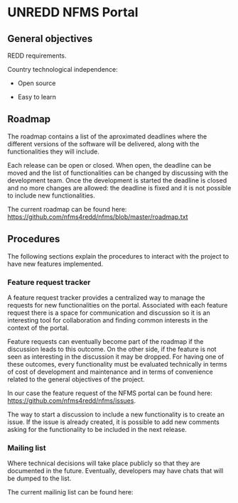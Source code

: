 UNREDD NFMS Portal
==================

General objectives
------------------

REDD requirements.

Country technological independence:

* Open source

* Easy to learn

Roadmap
-------

The roadmap contains a list of the aproximated deadlines where the different versions of the software will be 
delivered, along with the functionalities they will include.

Each release can be open or closed. When open, the deadline can be moved and the list of functionalities can
be changed by discussing with the development team. Once the development is started the deadline is
closed and no more changes are allowed: the deadline is fixed and it is not possible to include new functionalities.

The current roadmap can be found here: https://github.com/nfms4redd/nfms/blob/master/roadmap.txt

Procedures
----------

The following sections explain the procedures to interact with the project to have new features implemented.

### Feature request tracker

A feature request tracker provides a centralized way to manage the requests for new functionalities on the
portal. Associated with each feature request there is a space for communication and discussion so it is
an interesting tool for collaboration and finding common interests in the context of the portal.

Feature requests can eventually become part of the roadmap if the discussion leads to this outcome. On the
other side, if the feature is not seen as interesting in the discussion it may be dropped. For having
one of these outcomes, every functionality must be evaluated technically in terms of cost of development 
and maintenance and in terms of convenience related to the general objectives of the project.

In our case the feature request of the NFMS portal can be found here: https://github.com/nfms4redd/nfms/issues.

The way to start a discussion to include a new functionality is to create an issue. If the issue is 
already created, it is possible to add new comments asking for the functionality to be included in the next release.

### Mailing list

Where technical decisions will take place publicly so that they are documented in the future. Eventually, 
developers may have chats that will be dumped to the list.

The current mailinig list can be found here:

